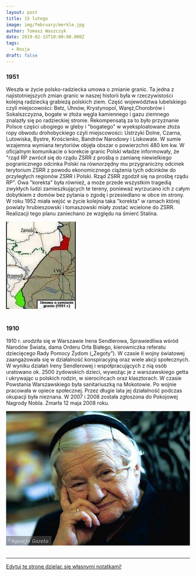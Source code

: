 ```yaml
---
layout: post
title: 15 lutego
image: img/february/merkle.jpg
author: Tomasz Waszczyk
date: 2019-02-15T10:00:00.000Z
tags:
  - Rosja
draft: false
---
```


### 1951

Weszła w życie polsko-radziecka umowa o zmianie granic. Ta jedna z najistotniejszych zmian granic w naszej historii była w rzeczywistości kolejną radziecką grabieżą polskich ziem. Część województwa lubelskiego czyli miejscowości: Bełz, Uhnów, Krystynopol, Waręż,Chorobrów i Sokalszczyzna, bogate w złoża węgla kamiennego i gazu ziemnego znalazły się po radzieckiej stronie. Rekompensatą za to było przyznanie Polsce części ubogiego w gleby i "bogatego" w wyeksploatowane złoża ropy obwodu drohobyckiego czyli miejscowości: Ustrzyki Dolne, Czarna, Lutowiska, Bystre, Krościenko, Bandrów Narodowy i Liskowate.
W sumie wzajemna wymiana terytoriów objęła
obszar o powierzchni 480 km kw. W oficjalnym komunikacie o korekcie granic Polski władze informowały, że "rząd RP zwrócił się do rządu ZSRR z prośbą o zamianę niewielkiego pogranicznego odcinka Polski na równorzędny mu przygraniczny odcinek terytorium ZSRR z powodu ekonomicznego ciążenia tych odcinków do przyległych regionów ZSRR i Polski. Rząd ZSRR zgodził się na prośbę rządu RP".
Owa "korekta" była również, a może przede wszystkim tragedią zwykłych ludzi zamieszkujących te tereny, ponieważ wyrzucano ich z całym dobytkiem z domów bez pytania o zgodę i przesiedlano w obce im strony.
W roku 1952 miała wejść w życie kolejna taka "korekta" w ramach której powiaty hrubieszowski i tomaszowski miały zostać wcielone do ZSRR. Realizacji tego planu zaniechano ze względu na śmierć Stalina.

<img src="./img/february/granice.jpg"/><br><br>

### 1910

1910 r. urodziła się w Warszawie Irena Sendlerowa, Sprawiedliwa wśród Narodów Świata, dama Orderu Orła Białego, kierowniczka referatu dziecięcego Rady Pomocy Żydom („Żegoty”). W czasie II wojny światowej zaangażowała się w działalność konspiracyjną oraz wiele akcji społecznych. W wyniku działań Ireny Sendlerowej i współpracujących z nią osób uratowano ok. 2500 żydowskich dzieci, wywożąc je z warszawskiego getta i ukrywając u polskich rodzin, w sierocińcach oraz klasztorach. W czasie Powstania Warszawskiego była sanitariuszką na Mokotowie. Po wojnie pracowała w opiece społecznej. Przez długie lata jej działalność podczas okupacji była nieznana. W 2007 i 2008 została zgłoszona do Pokojowej Nagrody Nobla. Zmarła 12 maja 2008 roku.

<img src="./img/february/sendler.jpg"/><br><br>

---

<a href="https://github.com/TomaszWaszczyk/historia.waszczyk.com/edit/master/src/content/february-15.md" target="_blank">Edytuj tę stronę dzieląc się własnymi notatkami!</a>
